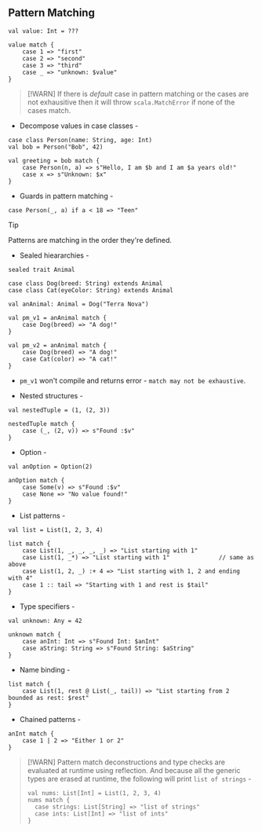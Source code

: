 ## Pattern Matching 

```
val value: Int = ???

value match {
    case 1 => "first"
    case 2 => "second"
    case 3 => "third"
    case _ => "unknown: $value"
}
```

> [!WARN]
> If there is _default_ case in pattern matching or the cases are not exhausitive then it will throw `scala.MatchError` if none of the cases match.

- Decompose values in case classes -

```
case class Person(name: String, age: Int)
val bob = Person("Bob", 42)

val greeting = bob match {
    case Person(n, a) => s"Hello, I am $b and I am $a years old!"
    case x => s"Unknown: $x"
}
```

- Guards in pattern matching -
```
case Person(_, a) if a < 18 => "Teen"
```

> [!TIP]
> Patterns are matching in the order they're defined.

- Sealed hieararchies -

```
sealed trait Animal

case class Dog(breed: String) extends Animal
case class Cat(eyeColor: String) extends Animal

val anAnimal: Animal = Dog("Terra Nova")

val pm_v1 = anAnimal match {
    case Dog(breed) => "A dog!"
}

val pm_v2 = anAnimal match {
    case Dog(breed) => "A dog!"
    case Cat(color) => "A cat!"
}
```

- `pm_v1` won't compile and returns error - `match may not be exhaustive`.

- Nested structures -

```
val nestedTuple = (1, (2, 3))

nestedTuple match {
    case (_, (2, v)) => s"Found :$v"
}
```

- Option -

```
val anOption = Option(2)

anOption match {
    case Some(v) => s"Found :$v"
    case None => "No value found!"
}
```

- List patterns -

```
val list = List(1, 2, 3, 4)

list match {
    case List(1, _, _, _, _) => "List starting with 1"
    case List(1, _*) => "List starting with 1"              // same as above
    case List(1, 2, _) :+ 4 => "List starting with 1, 2 and ending with 4" 
    case 1 :: tail => "Starting with 1 and rest is $tail"
}
```

- Type specifiers -

```
val unknown: Any = 42

unknown match {
    case anInt: Int => s"Found Int: $anInt"
    case aString: String => s"Found String: $aString"
}
```

- Name binding -

```
list match {
    case List(1, rest @ List(_, tail)) => "List starting from 2 bounded as rest: $rest"
}
```

- Chained patterns -

```
anInt match {
    case 1 | 2 => "Either 1 or 2"
}
```

> [!WARN]
> Pattern match deconstructions and type checks are evaluated at runtime using reflection. And because all the generic types are erased at runtime, the following will print `list of strings` -
> ```
> val nums: List[Int] = List(1, 2, 3, 4)
> nums match {
>   case strings: List[String] => "list of strings"
>   case ints: List[Int] => "list of ints"
> }
> ```
